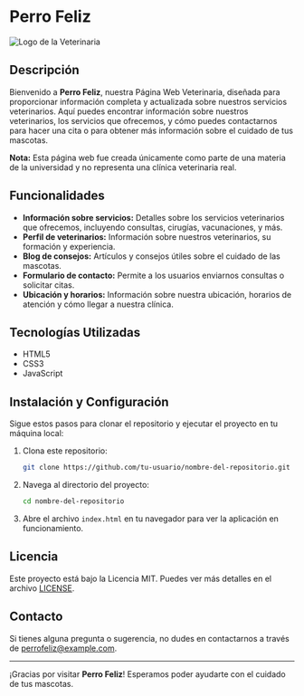 # Perro Feliz

![Logo de la Veterinaria](https://fherrera2190.github.io/OEYMN-PaginaWeb-PerroFeliz/recursos/Logo-06.png)

## Descripción

Bienvenido a **Perro Feliz**, nuestra Página Web Veterinaria, diseñada para proporcionar información completa y actualizada sobre nuestros servicios veterinarios. Aquí puedes encontrar información sobre nuestros veterinarios, los servicios que ofrecemos, y cómo puedes contactarnos para hacer una cita o para obtener más información sobre el cuidado de tus mascotas.

**Nota:** Esta página web fue creada únicamente como parte de una materia de la universidad y no representa una clínica veterinaria real.

## Funcionalidades

- **Información sobre servicios:** Detalles sobre los servicios veterinarios que ofrecemos, incluyendo consultas, cirugías, vacunaciones, y más.
- **Perfil de veterinarios:** Información sobre nuestros veterinarios, su formación y experiencia.
- **Blog de consejos:** Artículos y consejos útiles sobre el cuidado de las mascotas.
- **Formulario de contacto:** Permite a los usuarios enviarnos consultas o solicitar citas.
- **Ubicación y horarios:** Información sobre nuestra ubicación, horarios de atención y cómo llegar a nuestra clínica.

## Tecnologías Utilizadas

- HTML5
- CSS3
- JavaScript

## Instalación y Configuración

Sigue estos pasos para clonar el repositorio y ejecutar el proyecto en tu máquina local:

1. Clona este repositorio:
    ```sh
    git clone https://github.com/tu-usuario/nombre-del-repositorio.git
    ```
2. Navega al directorio del proyecto:
    ```sh
    cd nombre-del-repositorio
    ```
3. Abre el archivo `index.html` en tu navegador para ver la aplicación en funcionamiento.

## Licencia

Este proyecto está bajo la Licencia MIT. Puedes ver más detalles en el archivo [LICENSE](LICENSE).

## Contacto

Si tienes alguna pregunta o sugerencia, no dudes en contactarnos a través de [perrofeliz@example.com](mailto:perrofeliz@example.com).

---

¡Gracias por visitar **Perro Feliz**! Esperamos poder ayudarte con el cuidado de tus mascotas.
